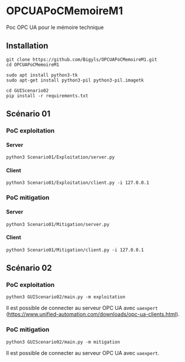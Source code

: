# OPCUAPoCMemoireM1
Poc OPC UA pour le mémoire technique

## Installation

```shell
git clone https://github.com/Bigyls/OPCUAPoCMemoireM1.git
cd OPCUAPoCMemoireM1
```

```shell
sudo apt install python3-tk
sudo apt-get install python3-pil python3-pil.imagetk
```

```shell
cd GUIScenario02
pip install -r requirements.txt
```

## Scénario 01

### PoC exploitation

#### Server

```shell
python3 Scenario01/Exploitation/server.py 
```

#### Client

```shell
python3 Scenario01/Exploitation/client.py -i 127.0.0.1
```

### PoC mitigation

#### Server

```shell
python3 Scenario01/Mitigation/server.py 
```

#### Client

```shell
python3 Scenario01/Mitigation/client.py -i 127.0.0.1
```

## Scénario 02

### PoC exploitation

```shell
python3 GUIScenario02/main.py -m exploitation
```

Il est possible de connecter au serveur OPC UA avec `uaexpert` (https://www.unified-automation.com/downloads/opc-ua-clients.html).

### PoC mitigation

```shell
python3 GUIScenario02/main.py -m mitigation
```

Il est possible de connecter au serveur OPC UA avec `uaexpert`.



